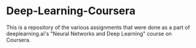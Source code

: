 # Deep-Learning-Coursera
This is a repository of the various assignments that were done as a part of deeplearning.ai's "Neural Networks and Deep Learning" course on Coursera. 
